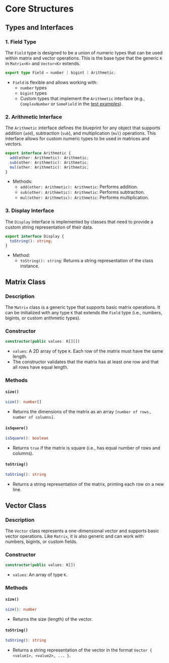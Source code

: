 # Core Structures

## Types and Interfaces

### 1. **Field Type**

The `Field` type is designed to be a union of numeric types that can be used within matrix and vector operations. This is the base type that the generic `K` in `Matrix<K>` and `Vector<K>` extends.

```typescript
export type Field = number | bigint | Arithmetic;
```

- `Field` is flexible and allows working with:
  - `number` types
  - `bigint` types
  - Custom types that implement the `Arithmetic` interface (e.g., `ComplexNumber` or `SomeField` in the [test examples](./testing#mocks)).

### 2. **Arithmetic Interface**

The `Arithmetic` interface defines the blueprint for any object that supports addition (`add`), subtraction (`sub`), and multiplication (`mul`) operations. This interface allows for custom numeric types to be used in matrices and vectors.

```typescript
export interface Arithmetic {
  add(other: Arithmetic): Arithmetic;
  sub(other: Arithmetic): Arithmetic;
  mul(other: Arithmetic): Arithmetic;
}
```

- Methods:
  - `add(other: Arithmetic): Arithmetic`: Performs addition.
  - `sub(other: Arithmetic): Arithmetic`: Performs subtraction.
  - `mul(other: Arithmetic): Arithmetic`: Performs multiplication.

### 3. **Display Interface**

The `Display` interface is implemented by classes that need to provide a custom string representation of their data.

```typescript
export interface Display {
  toString(): string;
}
```

- Method:
  - `toString(): string`: Returns a string representation of the class instance.

<!-- ### 4. **Structure Interface**

The `Structure` interface describes objects that support arithmetic operations (addition, subtraction, scalar multiplication) on their structure.

```typescript
export interface Structure<K, T> {
  add(other: T): T;
  sub(other: T): T;
  scl(scalar: K): T;
}
```

- Methods:
  - `add(other: T): T`: Adds another structure of the same type.
  - `sub(other: T): T`: Subtracts another structure of the same type.
  - `scl(scalar: K): T`: Multiplies the structure by a scalar. -->

## Matrix Class

### Description
The `Matrix` class is a generic type that supports basic matrix operations. It can be initialized with any type `K` that extends the `Field` type (i.e., numbers, bigints, or custom arithmetic types).

### Constructor

```typescript
constructor(public values: K[][])
```

- `values`: A 2D array of type `K`. Each row of the matrix must have the same length.
- The constructor validates that the matrix has at least one row and that all rows have equal length.

### Methods

#### `size()`

```typescript
size(): number[]
```

- Returns the dimensions of the matrix as an array `[number of rows, number of columns]`.

#### `isSquare()`

```typescript
isSquare(): boolean
```

- Returns `true` if the matrix is square (i.e., has equal number of rows and columns).

#### `toString()`

```typescript
toString(): string
```

- Returns a string representation of the matrix, printing each row on a new line.

## Vector Class

### Description

The `Vector` class represents a one-dimensional vector and supports basic vector operations. Like `Matrix`, it is also generic and can work with numbers, bigints, or custom fields.

### Constructor

```typescript
constructor(public values: K[])
```

- `values`: An array of type `K`.

### Methods

#### `size()`

```typescript
size(): number
```

- Returns the size (length) of the vector.

#### `toString()`

```typescript
toString(): string
```

- Returns a string representation of the vector in the format `Vector { <value1>, <value2>, ... }`.
